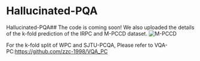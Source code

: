 # Hallucinated-PQA
Hallucinated-PQA##
The code is coming soon!
We also uploaded the details of the k-fold prediction of the IRPC and M-PCCD dataset.
![M-PCCD](https://user-images.githubusercontent.com/91246967/230884159-4febf46a-5874-4299-8cb0-ef50d8523198.png)






For the k-fold split of WPC and SJTU-PCQA, Please refer to VQA-PC:https://github.com/zzc-1998/VQA_PC
